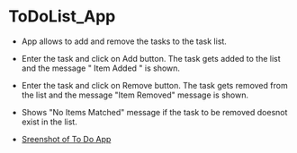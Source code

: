 # ToDoList_App

* App allows to add and remove the tasks to the task list.
* Enter the task and click on Add button. The task gets added to the list and the message " Item Added " is shown.
* Enter the task and click on Remove button. The task gets removed from the list and the message "Item Removed" message is shown.
* Shows "No Items Matched" message if the task to be removed doesnot exist in the list.

* [Sreenshot of To Do App](https://drive.google.com/file/d/10iTuoRU233o6MXkDnjkd71B-oQON6OMF/view?usp=sharing)


